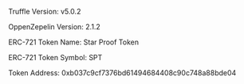 Truffle Version: v5.0.2

OppenZepelin Version: 2.1.2

ERC-721 Token Name: Star Proof Token

ERC-721 Token Symbol: SPT

Token Address: 0xb037c9cf7376bd61494684408c90c748a88bde04
